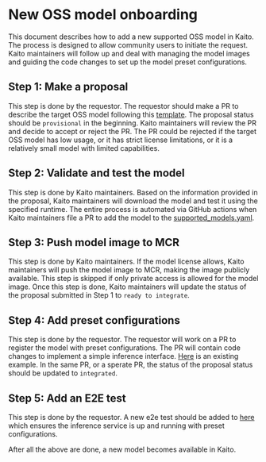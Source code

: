 # New OSS model onboarding

This document describes how to add a new supported OSS model in Kaito. The process is designed to allow community users to initiate the request. Kaito maintainers will follow up and deal with managing the model images and guiding the code changes to set up the model preset configurations.

## Step 1: Make a proposal

This step is done by the requestor. The requestor should make a PR to describe the target OSS model following this [template](./proposals/YYYYMMDD-model-template.md). The proposal status should be `provisional` in the beginning. Kaito maintainers will review the PR and decide to accept or reject the PR. The PR could be rejected if the target OSS model has low usage, or it has strict license limitations, or it is a relatively small model with limited capabilities.


## Step 2: Validate and test the model

This step is done by Kaito maintainers. Based on the information provided in the proposal, Kaito maintainers will download the model and test it using the specified runtime. The entire process is automated via GitHub actions when Kaito maintainers file a PR to add the model to the [supported\_models.yaml](../presets/models/supported_models.yaml).


## Step 3: Push model image to MCR

This step is done by Kaito maintainers. If the model license allows, Kaito maintainers will push the model image to MCR, making the image publicly available. This step is skipped if only private access is allowed for the model image. Once this step is done, Kaito maintainers will update the status of the proposal submitted in Step 1 to `ready to integrate`.

## Step 4: Add preset configurations

This step is done by the requestor. The requestor will work on a PR to register the model with preset configurations. The PR will contain code changes to implement a simple inference interface. [Here](../presets/models/falcon/model.go) is an existing example. In the same PR, or a sperate PR, the status of the proposal status should be updated to `integrated`.

## Step 5: Add an E2E test

This step is done by the requestor. A new e2e test should be added to [here](../test/e2e/preset_test.go) which ensures the inference service is up and running with preset configurations.


After all the above are done, a new model becomes available in Kaito.

